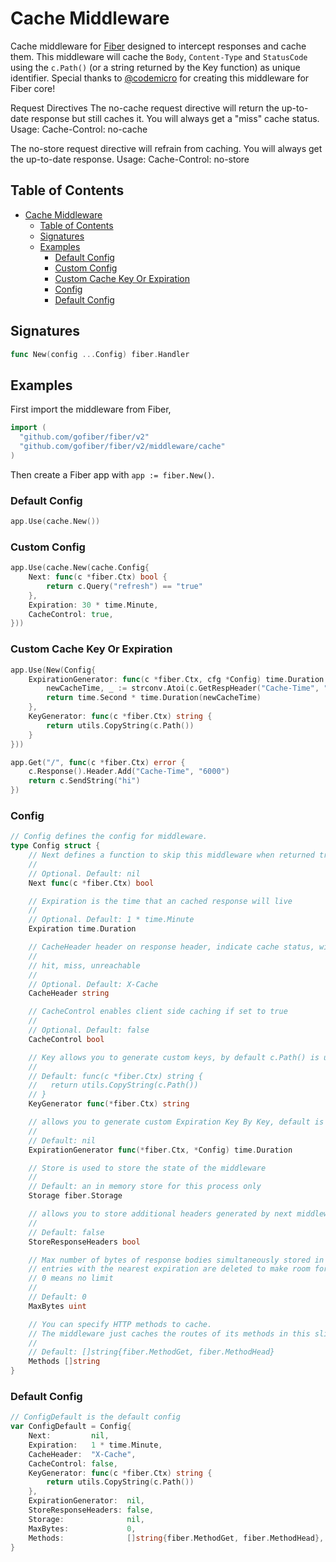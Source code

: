 # Cache Middleware

Cache middleware for [Fiber](https://github.com/gofiber/fiber) designed to intercept responses and cache them. This middleware will cache the `Body`, `Content-Type` and `StatusCode` using the `c.Path()` (or a string returned by the Key function) as unique identifier. Special thanks to [@codemicro](https://github.com/codemicro/fiber-cache) for creating this middleware for Fiber core!

Request Directives
The no-cache request directive will return the up-to-date response but still caches it. You will always get a "miss" cache status.
Usage:
Cache-Control: no-cache

The no-store request directive will refrain from caching. You will always get the up-to-date response.
Usage:
Cache-Control: no-store

## Table of Contents

- [Cache Middleware](#cache-middleware)
	- [Table of Contents](#table-of-contents)
	- [Signatures](#signatures)
	- [Examples](#examples)
		- [Default Config](#default-config)
		- [Custom Config](#custom-config)
		- [Custom Cache Key Or Expiration](#custom-cache-key-or-expiration)
		- [Config](#config)
		- [Default Config](#default-config-1)

## Signatures

```go
func New(config ...Config) fiber.Handler
```

## Examples

First import the middleware from Fiber,

```go
import (
  "github.com/gofiber/fiber/v2"
  "github.com/gofiber/fiber/v2/middleware/cache"
)
```

Then create a Fiber app with `app := fiber.New()`.

### Default Config

```go
app.Use(cache.New())
```

### Custom Config

```go
app.Use(cache.New(cache.Config{
	Next: func(c *fiber.Ctx) bool {
		return c.Query("refresh") == "true"
	},
	Expiration: 30 * time.Minute,
	CacheControl: true,
}))
```

### Custom Cache Key Or Expiration

```go
app.Use(New(Config{
	ExpirationGenerator: func(c *fiber.Ctx, cfg *Config) time.Duration {
		newCacheTime, _ := strconv.Atoi(c.GetRespHeader("Cache-Time", "600"))
		return time.Second * time.Duration(newCacheTime)
	},
	KeyGenerator: func(c *fiber.Ctx) string {
		return utils.CopyString(c.Path())
	}
}))

app.Get("/", func(c *fiber.Ctx) error {
	c.Response().Header.Add("Cache-Time", "6000")
	return c.SendString("hi")
})
```

### Config

```go
// Config defines the config for middleware.
type Config struct {
	// Next defines a function to skip this middleware when returned true.
	//
	// Optional. Default: nil
	Next func(c *fiber.Ctx) bool

	// Expiration is the time that an cached response will live
	//
	// Optional. Default: 1 * time.Minute
	Expiration time.Duration

	// CacheHeader header on response header, indicate cache status, with the following possible return value
	//
	// hit, miss, unreachable
	//
	// Optional. Default: X-Cache
	CacheHeader string

	// CacheControl enables client side caching if set to true
	//
	// Optional. Default: false
	CacheControl bool

	// Key allows you to generate custom keys, by default c.Path() is used
	//
	// Default: func(c *fiber.Ctx) string {
	//   return utils.CopyString(c.Path())
	// }
	KeyGenerator func(*fiber.Ctx) string

	// allows you to generate custom Expiration Key By Key, default is Expiration (Optional)
	//
	// Default: nil
	ExpirationGenerator func(*fiber.Ctx, *Config) time.Duration

	// Store is used to store the state of the middleware
	//
	// Default: an in memory store for this process only
	Storage fiber.Storage

	// allows you to store additional headers generated by next middlewares & handler
	//
	// Default: false
	StoreResponseHeaders bool

	// Max number of bytes of response bodies simultaneously stored in cache. When limit is reached,
	// entries with the nearest expiration are deleted to make room for new.
	// 0 means no limit
	//
	// Default: 0
	MaxBytes uint

	// You can specify HTTP methods to cache.
	// The middleware just caches the routes of its methods in this slice.
	//
	// Default: []string{fiber.MethodGet, fiber.MethodHead}
	Methods []string
}
```

### Default Config

```go
// ConfigDefault is the default config
var ConfigDefault = Config{
	Next:         nil,
	Expiration:   1 * time.Minute,
	CacheHeader:  "X-Cache",
	CacheControl: false,
	KeyGenerator: func(c *fiber.Ctx) string {
		return utils.CopyString(c.Path())
	},
	ExpirationGenerator:  nil,
	StoreResponseHeaders: false,
	Storage:              nil,
	MaxBytes:             0,
	Methods:              []string{fiber.MethodGet, fiber.MethodHead},
}
```
